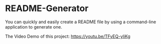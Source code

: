 # README-Generator
You can quickly and easily create a README file by using a command-line application to generate one.

The Video Demo of this project: 
https://youtu.be/TFyEQ-yliKg
